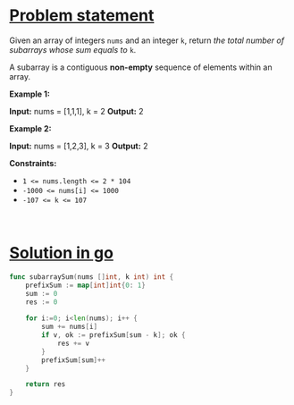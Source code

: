 # [Problem statement](https://leetcode.com/problems/subarray-sum-equals-k)

Given an array of integers `nums` and an integer `k`, return _the total number of subarrays whose sum equals to_ `k`.

A subarray is a contiguous **non-empty** sequence of elements within an array.

**Example 1:**

**Input:** nums = [1,1,1], k = 2
**Output:** 2

**Example 2:**

**Input:** nums = [1,2,3], k = 3
**Output:** 2

**Constraints:**

* `1 <= nums.length <= 2 * 104`
* `-1000 <= nums[i] <= 1000`
* `-107 <= k <= 107`

<br />

# [Solution in go](https://leetcode.com/submissions/detail/1141815884/)

```go
func subarraySum(nums []int, k int) int {
    prefixSum := map[int]int{0: 1}
    sum := 0
    res := 0
    
    for i:=0; i<len(nums); i++ {
        sum += nums[i]
        if v, ok := prefixSum[sum - k]; ok {
            res += v
        }
        prefixSum[sum]++
    }

    return res
}
```